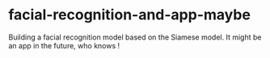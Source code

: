 # facial-recognition-and-app-maybe
Building a facial recognition model based on the Siamese model. It might be an app in the future, who knows !
